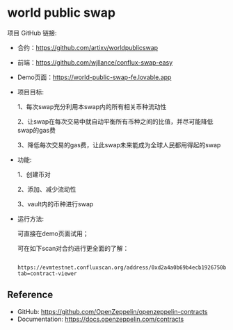 # world public swap

项目 GitHub 链接:

- 合约：https://github.com/artixv/worldpublicswap

- 前端：https://github.com/wjllance/conflux-swap-easy

- Demo页面：https://world-public-swap-fe.lovable.app


- 项目目标:

    1、每次swap充分利用本swap内的所有相关币种流动性

    2、让swap在每次交易中就自动平衡所有币种之间的比值，并尽可能降低swap的gas费

    3、降低每次交易的gas费，让此swap未来能成为全球人民都用得起的swap

- 功能:

    1、创建币对

    2、添加、减少流动性

    3、vault内的币种进行swap


- 运行方法:

    可直接在demo页面试用；

    可在如下scan对合约进行更全面的了解：

        https://evmtestnet.confluxscan.org/address/0xd2a4a0b69b4ecb1926750ba6d170b907f2dcbeb8?tab=contract-viewer


## Reference

- GitHub: https://github.com/OpenZeppelin/openzeppelin-contracts
- Documentation: https://docs.openzeppelin.com/contracts
